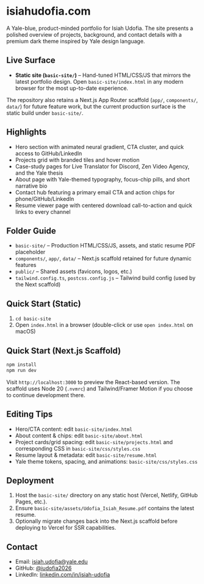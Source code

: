 # isiahudofia.com

A Yale-blue, product-minded portfolio for Isiah Udofia. The site presents a polished overview of projects, background, and contact details with a premium dark theme inspired by Yale design language.

## Live Surface
- **Static site (`basic-site/`)** – Hand-tuned HTML/CSS/JS that mirrors the latest portfolio design. Open `basic-site/index.html` in any modern browser for the most up-to-date experience.

The repository also retains a Next.js App Router scaffold (`app/`, `components/`, `data/`) for future feature work, but the current production surface is the static build under `basic-site/`.

## Highlights
- Hero section with animated neural gradient, CTA cluster, and quick access to GitHub/LinkedIn
- Projects grid with branded tiles and hover motion
- Case-study pages for Live Translator for Discord, Zen Video Agency, and the Yale thesis
- About page with Yale-themed typography, focus-chip pills, and short narrative bio
- Contact hub featuring a primary email CTA and action chips for phone/GitHub/LinkedIn
- Resume viewer page with centered download call-to-action and quick links to every channel

## Folder Guide
- `basic-site/` – Production HTML/CSS/JS, assets, and static resume PDF placeholder
- `components/`, `app/`, `data/` – Next.js scaffold retained for future dynamic features
- `public/` – Shared assets (favicons, logos, etc.)
- `tailwind.config.ts`, `postcss.config.js` – Tailwind build config (used by the Next scaffold)

## Quick Start (Static)
1. `cd basic-site`
2. Open `index.html` in a browser (double-click or use `open index.html` on macOS)

## Quick Start (Next.js Scaffold)
```bash
npm install
npm run dev
```
Visit `http://localhost:3000` to preview the React-based version. The scaffold uses Node 20 (`.nvmrc`) and Tailwind/Framer Motion if you choose to continue development there.

## Editing Tips
- Hero/CTA content: edit `basic-site/index.html`
- About content & chips: edit `basic-site/about.html`
- Project cards/grid spacing: edit `basic-site/projects.html` and corresponding CSS in `basic-site/css/styles.css`
- Resume layout & metadata: edit `basic-site/resume.html`
- Yale theme tokens, spacing, and animations: `basic-site/css/styles.css`

## Deployment
1. Host the `basic-site/` directory on any static host (Vercel, Netlify, GitHub Pages, etc.).
2. Ensure `basic-site/assets/Udofia_Isiah_Resume.pdf` contains the latest resume.
3. Optionally migrate changes back into the Next.js scaffold before deploying to Vercel for SSR capabilities.

## Contact
- Email: [isiah.udofia@yale.edu](mailto:isiah.udofia@yale.edu)
- GitHub: [@iudofia2026](https://github.com/iudofia2026)
- LinkedIn: [linkedin.com/in/isiah-udofia](https://www.linkedin.com/in/isiah-udofia/)
